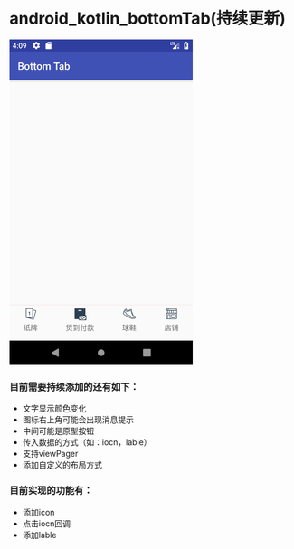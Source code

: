 # android_kotlin_bottomTab(持续更新)

<img width="324" height="576" src="https://github.com/wuxiaowei888765/android_kotlin_bottomTab/blob/master/Screenshot1.png?raw=true"/>

### 目前需要持续添加的还有如下：
* 文字显示颜色变化
* 图标右上角可能会出现消息提示
* 中间可能是原型按钮
* 传入数据的方式（如：iocn，lable）
* 支持viewPager
* 添加自定义的布局方式

### 目前实现的功能有：
* 添加icon
* 点击iocn回调
* 添加lable

